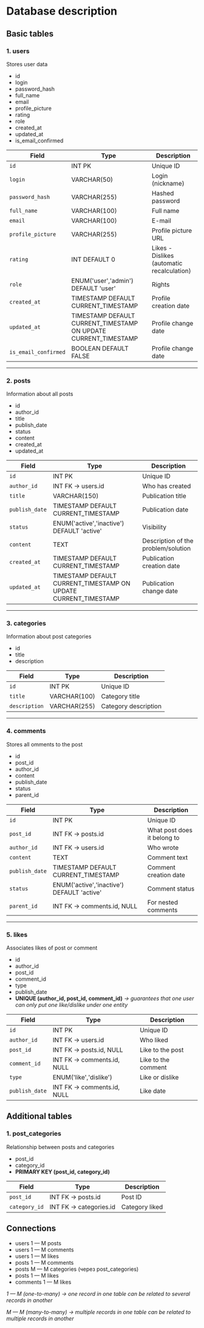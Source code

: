 # Database description

## Basic tables

### 1. users

Stores user data

- id
- login
- password_hash
- full_name
- email
- profile_picture
- rating
- role
- created_at
- updated_at
- is_email_confirmed

| Field                 | Type                                                              | Description                                 |
|-----------------------|-------------------------------------------------------------------|---------------------------------------------|
| `id`                  | INT PK                                                            | Unique ID                                   |
| `login`               | VARCHAR(50)                                                       | Login (nickname)                            |
| `password_hash`       | VARCHAR(255)                                                      | Hashed password                             |
| `full_name`           | VARCHAR(100)                                                      | Full name                                   |
| `email`               | VARCHAR(100)                                                      | E-mail                                      |
| `profile_picture`     | VARCHAR(255)                                                      | Profile picture URL                         |
| `rating`              | INT DEFAULT 0                                                     | Likes - Dislikes (automatic recalculation)  |
| `role`                | ENUM('user','admin') DEFAULT 'user'                               | Rights                                      |
| `created_at`          | TIMESTAMP DEFAULT CURRENT_TIMESTAMP                               | Profile creation date                       |
| `updated_at`          | TIMESTAMP DEFAULT CURRENT_TIMESTAMP ON UPDATE CURRENT_TIMESTAMP   | Profile change date                         |
| `is_email_confirmed`  | BOOLEAN DEFAULT FALSE                                             | Profile change date                         |

---

### 2. posts

Information about all posts

- id
- author_id
- title
- publish_date
- status
- content
- created_at
- updated_at

| Field              | Type                                                              | Description                           |
|--------------------|-------------------------------------------------------------------|---------------------------------------|
| `id`               | INT PK                                                            | Unique ID                             |
| `author_id`        | INT FK -> users.id                                                | Who has created                       |
| `title`            | VARCHAR(150)                                                      | Publication title                     |
| `publish_date `    | TIMESTAMP DEFAULT CURRENT_TIMESTAMP                               | Publication date                      |
| `status`           | ENUM('active','inactive') DEFAULT 'active'                        | Visibility                            |
| `content`          | TEXT                                                              | Description of the problem/solution   |
| `created_at`       | TIMESTAMP DEFAULT CURRENT_TIMESTAMP                               | Publication creation date             |
| `updated_at`       | TIMESTAMP DEFAULT CURRENT_TIMESTAMP ON UPDATE CURRENT_TIMESTAMP   | Publication change date               |

---

### 3. categories

Information about post categories

- id
- title
- description

| Field           | Type                                 | Description                  |
|-----------------|--------------------------------------|------------------------------|
| `id`            | INT PK                               | Unique ID                    |
| `title`         | VARCHAR(100)                         | Category title               |
| `description`   | VARCHAR(255)                         | Category description         |

---

### 4. comments

Stores all omments to the post

- id
- post_id
- author_id
- content
- publish_date
- status
- parent_id

| Field           | Type                                        | Description                   |
|-----------------|---------------------------------------------|-------------------------------|
| `id`            | INT PK                                      | Unique ID                     |
| `post_id`       | INT FK -> posts.id                          | What post does it belong to   |
| `author_id`     | INT FK -> users.id                          | Who wrote                     |
| `content`       | TEXT                                        | Comment text                  |
| `publish_date`  | TIMESTAMP DEFAULT CURRENT_TIMESTAMP         | Comment creation date         |
| `status`        | ENUM('active','inactive') DEFAULT 'active'  | Comment status                |
| `parent_id`     | INT FK -> comments.id, NULL                 | For nested comments           |

---

### 5. likes

Associates likes of post or comment

- id
- author_id
- post_id
- comment_id
- type
- publish_date
- **UNIQUE (author_id, post_id, comment_id)** *-> guarantees that one user can only put one like/dislike under one entity*

| Field            | Type                           | Description          |
|------------------|--------------------------------|----------------------|
| `id`             | INT PK                         | Unique ID            |
| `author_id`      | INT FK -> users.id             | Who liked            |
| `post_id`        | INT FK -> posts.id, NULL       | Like to the post     |
| `comment_id`     | INT FK -> comments.id, NULL    | Like to the comment  |
| `type`           | ENUM('like','dislike')         | Like or dislike      |
| `publish_date`   | INT FK -> comments.id, NULL    | Like date            |



## Additional tables

### 1. post_categories

Relationship between posts and categories

- post_id
- category_id
- **PRIMARY KEY (post_id, category_id)**

| Field            | Type                           | Description        |
|------------------|--------------------------------|--------------------|
| `post_id`        | INT FK → posts.id              | Post ID            |
| `category_id`    | INT FK -> categories.id        | Category liked     |



## Connections

- users 1 — M posts
- users 1 — M comments
- users 1 — M likes
- posts 1 — M comments
- posts M — M categories (через post_categories)
- posts 1 — M likes
- comments 1 — M likes

*1 — M (one-to-many)   -> one record in one table can be related to several records in another*


*M — M (many-to-many)  -> multiple records in one table can be related to multiple records in another*